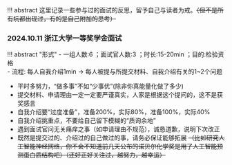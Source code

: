 !!! abstract
    这里记录一些参与过的面试的反思，留予自己与读者为戒。~~（但不是所有坑都出现过，有的是自己附加的思考）~~
### 2024.10.11 浙江大学一等奖学金面试
!!! abstract "形式"
    - 一组人数:6  ；面试官人数:3  ；时长:15-20min  ；目的:检验资格  
    - 流程: 每人自我介绍1min -> 每人被提与所提交材料、自我介绍有关的1~2个问题
- 平时多努力，“做多事”不如“少事优”(除非你真能量化做了多少)
- 提交材料、申请理由一定一定要严谨真实，人家是根据这个提问的，这不是获奖感言
- 自我介绍要“过度准备”，准备200%，实际80%，准备100%，实际40%
- 自我介绍挑重点，不要给自己留下模糊的“质询余地”
- 遇到面试官问无关痛痒之事（如申请理由不规范），诚恳道歉，说明下次改正
- 既然是提交过的、介绍过的自己做过的事，请务必保证能够拓展
~~（比如研究人工智能神经网络，你不会不知道前几天公布的诺贝尔化学奖是用了人工智能预测蛋白质结构吧）（还好正好关注过，越努力，越幸运）~~
